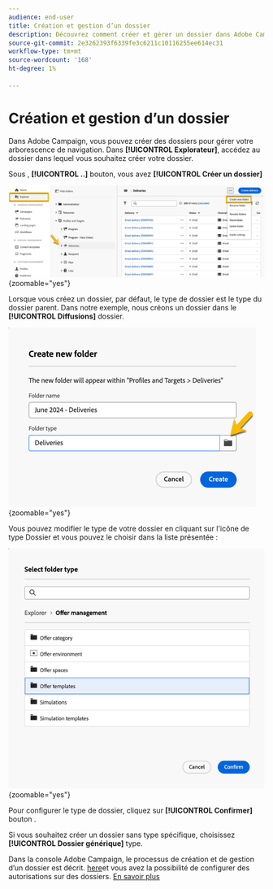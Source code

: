 ```yaml
---
audience: end-user
title: Création et gestion d’un dossier
description: Découvrez comment créer et gérer un dossier dans Adobe Campaign
source-git-commit: 2e3262393f6339fe3c6211c10116255ee614ec31
workflow-type: tm+mt
source-wordcount: '168'
ht-degree: 1%

---
```


# Création et gestion d’un dossier

Dans Adobe Campaign, vous pouvez créer des dossiers pour gérer votre arborescence de navigation. Dans **[!UICONTROL Explorateur]**, accédez au dossier dans lequel vous souhaitez créer votre dossier.

Sous , **[!UICONTROL ..]** bouton, vous avez **[!UICONTROL Créer un dossier]**

![](assets/folder_create.png){zoomable="yes"}

Lorsque vous créez un dossier, par défaut, le type de dossier est le type du dossier parent.
Dans notre exemple, nous créons un dossier dans le **[!UICONTROL Diffusions]** dossier.

![](assets/folder_new.png){zoomable="yes"}

Vous pouvez modifier le type de votre dossier en cliquant sur l&#39;icône de type Dossier et vous pouvez le choisir dans la liste présentée :

![](assets/folder_type.png){zoomable="yes"}

Pour configurer le type de dossier, cliquez sur **[!UICONTROL Confirmer]** bouton .

Si vous souhaitez créer un dossier sans type spécifique, choisissez **[!UICONTROL Dossier générique]** type.

Dans la console Adobe Campaign, le processus de création et de gestion d’un dossier est décrit. [here](https://experienceleague.adobe.com/en/docs/campaign/campaign-v8/config/configuration/folders-and-views)et vous avez la possibilité de configurer des autorisations sur des dossiers. [En savoir plus](https://experienceleague.adobe.com/en/docs/campaign/campaign-v8/admin/permissions/folder-permissions)
